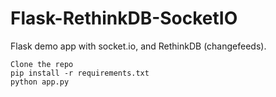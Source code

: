 # Flask-RethinkDB-SocketIO
Flask demo app with socket.io, and RethinkDB (changefeeds).
```
Clone the repo
pip install -r requirements.txt
python app.py
```
